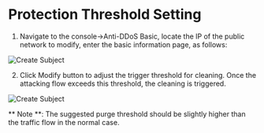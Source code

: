 # Protection Threshold Setting

1. Navigate to the console->Anti-DDoS Basic, locate the IP of the public network to modify, enter the basic information page, as follows:

![Create Subject](https://github.com/jdcloudcom/cn/blob/edit/image/Basic%20Anti-DDos/threshold01.png)

2. Click Modify button to adjust the trigger threshold for cleaning. Once the attacking flow exceeds this threshold, the cleaning is triggered.

![Create Subject](https://github.com/jdcloudcom/cn/blob/edit/image/Basic%20Anti-DDos/threshold02.png)

** Note **: The suggested purge threshold should be slightly higher than the traffic flow in the normal case.
